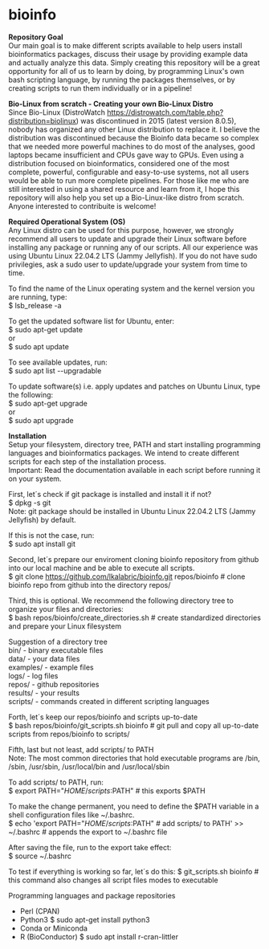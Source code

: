 # bioinfo
<b>Repository Goal</b><br>
Our main goal is to make different scripts available to help users install bioinformatics packages, discuss their usage by providing example data and actually analyze this data. Simply creating this repository will be a great opportunity for all of us to learn by doing, by programming Linux's own bash scripting language, by running the packages themselves, or by creating scripts to run them individually or in a pipeline!

<b>Bio-Linux from scratch - Creating your own Bio-Linux Distro</b><br>
Since Bio-Linux (DistroWatch https://distrowatch.com/table.php?distribution=biolinux) was discontinued in 2015 (latest version 8.0.5), nobody has organized any other Linux distribution to replace it. I believe the distribution was discontinued because the Bioinfo data became so complex that we needed more powerful machines to do most of the analyses, good laptops became insufficient and CPUs gave way to GPUs. Even using a distribution focused on bioinformatics, considered one of the most complete, powerful, configurable and easy-to-use systems, not all users would be able to run more complete pipelines. For those like me who are still interested in using a shared resource and learn from it, I hope this repository will also help you set up a Bio-Linux-like distro from scratch. Anyone interested to contribuite is welcome!

<b>Required Operational System (OS)</b><br>
Any Linux distro can be used for this purpose, however, we strongly recommend all users to update and upgrade their Linux software before installing any package or running any of our scripts. All our experience was using Ubuntu Linux 22.04.2 LTS (Jammy Jellyfish). If you do not have sudo privilegies, ask a sudo user to update/upgrade your system from time to time. 

To find the name of the Linux operating system and the kernel version you are running, type:<br>
$ lsb_release -a<br>

To get the updated software list for Ubuntu, enter:<br>
$ sudo apt-get update<br>
or<br>
$ sudo apt update<br>

To see available updates, run:<br>
$ sudo apt list --upgradable<br>

To update software(s) i.e. apply updates and patches on Ubuntu Linux, type the following:<br>
$ sudo apt-get upgrade<br>
or<br>
$ sudo apt upgrade<br>

<b>Installation</b><br>
Setup your filesystem, directory tree, PATH and start installing programming languages and bioinformatics packages. We intend to create different scripts for each step of the installation process.<br>
Important: Read the documentation available in each script before running it on your system.<br> 

First, let´s check if git package is installed and install it if not?<br>
$ dpkg -s git<br>
Note: git package should be installed in Ubuntu Linux 22.04.2 LTS (Jammy Jellyfish) by default. 

If this is not the case, run:<br>
$ sudo apt install git<br>

Second, let´s prepare our enviroment cloning bioinfo repository from github into our local machine and be able to execute all scripts.<br>
$ git clone https://github.com/lkalabric/bioinfo.git repos/bioinfo    # clone bioinfo repo from github into the directory repos/<br>

Third, this is optional. We recommend the following directory tree to organize your files and directories:<br>
$ bash repos/bioinfo/create_directories.sh                            # create standardized directories and prepare your Linux filesystem

Suggestion of a directory tree<br>
bin/ - binary executable files<br>
data/ - your data files<br>
examples/ - example files<br>
logs/ - log files<br>
repos/ - github repositories<br>
results/ - your results<br>
scripts/ - commands created in different scripting languages<br>

Forth, let´s keep our repos/bioinfo and scripts up-to-date<br>
$ bash repos/bioinfo/git_scripts.sh bioinfo                           # git pull and copy all up-to-date scripts from repos/bioinfo to scripts/

Fifth, last but not least, add scripts/ to PATH<br> 
Note: The most common directories that hold executable programs are /bin, /sbin, /usr/sbin, /usr/local/bin and /usr/local/sbin<br>

To add scripts/ to PATH, run:<br>
$ export PATH="$HOME/scripts:$PATH"                                     # this exports $PATH<br>

To make the change permanent, you need to define the $PATH variable in a shell configuration files like ~/.bashrc.<br>
$ echo 'export PATH="$HOME/scripts:$PATH" # add scripts/ to PATH' >> ~/.bashrc  # appends the export to ~/.bashrc file<br>

After saving the file, run to the export take effect:<br>
$ source ~/.bashrc

To test if everything is working so far, let´s do this:
$ git_scripts.sh bioinfo                                             # this command also changes all script files modes to executable

Programming languages and package repositories
- Perl (CPAN)
- Python3
$ sudo apt-get install python3
- Conda or Miniconda
- R (BioConductor)
$ sudo apt install r-cran-littler

